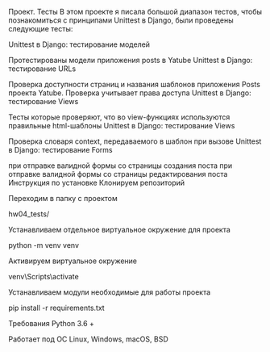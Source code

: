 Проект. Тесты
В этом проекте я писала большой диапазон тестов, чтобы познакомиться с принципами Unittest в Django, были проведены следующие тесты:

Unittest в Django: тестирование моделей

Протестированы модели приложения posts в Yatube
Unittest в Django: тестирование URLs

Проверка доступности страниц и названия шаблонов приложения Posts проекта Yatube. Проверка учитывает права доступа
Unittest в Django: тестирование Views

Тесты которые проверяют, что во view-функциях используются правильные html-шаблоны
Unittest в Django: тестирование Views

Проверка словаря context, передаваемого в шаблон при вызове
Unittest в Django: тестирование Forms

при отправке валидной формы со страницы создания поста
при отправке валидной формы со страницы редактирования поста
Инструкция по установке
Клонируем репозиторий

Переходим в папку с проектом

hw04_tests/

Устанавливаем отдельное виртуальное окружение для проекта

python -m venv venv

Активируем виртуальное окружение

venv\Scripts\activate

Устанавливаем модули необходимые для работы проекта

pip install -r requirements.txt

Требования
Python 3.6 +

Работает под ОС Linux, Windows, macOS, BSD
